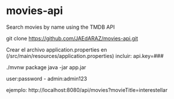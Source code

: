 # movies-api
Search movies by name using the TMDB API

git clone https://github.com/JAEdARAZ/movies-api.git

Crear el archivo application.properties en (/src/main/resources/application.properties)
incluir: api.key=###

./mvnw package
java -jar app.jar

user:password - admin:admin123

ejemplo:
http://localhost:8080/api/movies?movieTitle=interestellar
